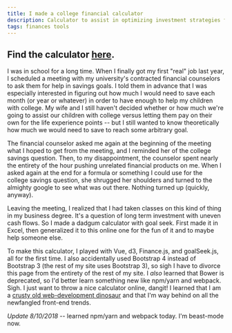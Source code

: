 ```yaml
---
title: I made a college financial calculator
description: Calculator to assist in optimizing investment strategies for future expenses.
tags: finances tools
---
```


<div class='page-header text-center well'><h2>Find the calculator <a href='https://daveeargle.com/college-financial-calculator/'>here</a>.</h2></div>

I was in school for a long time. When I finally got my first "real" job last year, I scheduled a meeting with my university's contracted financial counselors to ask them for help in savings goals.
I told them in advance that I was especially interested in figuring out how much I would need to save each month (or year or whatever) in order to have enough to help my children with college. My wife and I still haven't decided whether or how much we're going to assist our children with college versus letting them pay on their own for the life experience points -- but I still wanted to know theoretically how much we would need to save to reach some arbitrary goal.

The financial counselor asked me again at the beginning of the meeting what I hoped to get from the meeting, and I reminded her of the college savings question. Then, to my disappointment, the counselor spent nearly the entirety of the hour pushing unrelated financial products on me. When I asked again at the end for a formula or something I could use for the college savings question, she shrugged her shoulders and turned to the almighty google to see what was out there. Nothing turned up (quickly, anyway).

Leaving the meeting, I realized that I had taken classes on this kind of thing in my business degree. It's a question of long term investment with uneven cash flows. So I made a dadgum calculator with goal seek. First made it in Excel, then generalized it to this online one for the fun of it and to maybe help someone else.

To make this calculator, I played with Vue, d3, Finance.js, and goalSeek.js, all for the first time. I also accidentally used Bootstrap 4 instead of Bootstrap 3 (the rest of my site uses Bootstrap 3), so sigh I have to divorce this page from the entirety of the rest of my site. I <em>also</em> learned that Bower is deprecated, so I'd better learn something new like npm/yarn and webpack. Sigh. I just want to throw a nice calculator online, dangit! I learned that I am a [crusty old web-development dinosaur](https://medium.com/the-node-js-collection/modern-javascript-explained-for-dinosaurs-f695e9747b70) and that I'm way behind on all the newfangled front-end trends.

*Update 8/10/2018* -- learned npm/yarn and webpack today. I'm beast-mode now.
